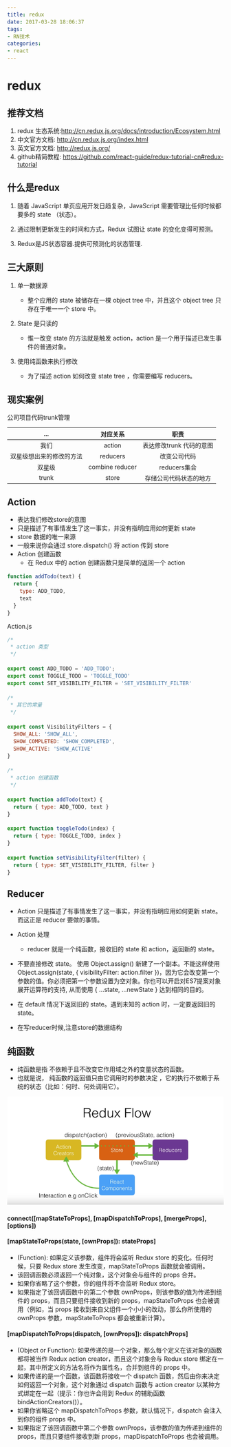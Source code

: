 ```yaml
---
title: redux
date: 2017-03-28 18:06:37
tags:
- RN技术
categories:
- react
---
```

# redux

## 推荐文档

1. redux 生态系统:http://cn.redux.js.org/docs/introduction/Ecosystem.html
1. 中文官方文档: http://cn.redux.js.org/index.html
2. 英文官方文档: http://redux.js.org/
3. github精简教程: https://github.com/react-guide/redux-tutorial-cn#redux-tutorial

## 什么是redux
1. 随着 JavaScript 单页应用开发日趋复杂，JavaScript 需要管理比任何时候都要多的 state （状态）。
2. 通过限制更新发生的时间和方式，Redux 试图让 state 的变化变得可预测。

3. Redux是JS状态容器.提供可预测化的状态管理. 


## 三大原则

1. 单一数据源
    * 整个应用的 state 被储存在一棵 object tree 中，并且这个 object tree 只存在于唯一一个 store 中。

2. State 是只读的
    * 惟一改变 state 的方法就是触发 action，action 是一个用于描述已发生事件的普通对象。
    
3. 使用纯函数来执行修改
    * 为了描述 action 如何改变 state tree ，你需要编写 reducers。
    
    
## 现实案例
公司项目代码trunk管理

|...|对应关系| 职责|
|:---:|:---:|:---:|
|我们|action |表达修改trunk   代码的意图|
|双星级想出来的修改的方法|reducers |改变公司代码|
|双星级 |combine reducer |reducers集合|
|trunk |store |存储公司代码状态的地方|





## Action 

* 表达我们修改store的意图
* 只是描述了有事情发生了这一事实，并没有指明应用如何更新 state
*   store 数据的唯一来源
*   一般来说你会通过 store.dispatch() 将 action 传到 store    
* Action 创建函数
    * 在 Redux 中的 action 创建函数只是简单的返回一个 action
```javascript
function addTodo(text) {
  return {
    type: ADD_TODO,
    text
  }
}
```
Action.js
```javascript
/*
 * action 类型
 */

export const ADD_TODO = 'ADD_TODO';
export const TOGGLE_TODO = 'TOGGLE_TODO'
export const SET_VISIBILITY_FILTER = 'SET_VISIBILITY_FILTER'

/*
 * 其它的常量
 */

export const VisibilityFilters = {
  SHOW_ALL: 'SHOW_ALL',
  SHOW_COMPLETED: 'SHOW_COMPLETED',
  SHOW_ACTIVE: 'SHOW_ACTIVE'
}

/*
 * action 创建函数
 */

export function addTodo(text) {
  return { type: ADD_TODO, text }
}

export function toggleTodo(index) {
  return { type: TOGGLE_TODO, index }
}

export function setVisibilityFilter(filter) {
  return { type: SET_VISIBILITY_FILTER, filter }
}
```

## Reducer 
* Action 只是描述了有事情发生了这一事实，并没有指明应用如何更新 state。而这正是 reducer 要做的事情。
* Action 处理
    * reducer 就是一个纯函数，接收旧的 state 和 action，返回新的 state。
* 不要直接修改 state。 使用 Object.assign() 新建了一个副本。不能这样使用 Object.assign(state, { visibilityFilter: action.filter })，因为它会改变第一个参数的值。你必须把第一个参数设置为空对象。你也可以开启对ES7提案对象展开运算符的支持, 从而使用 { ...state, ...newState } 达到相同的目的。
  
* 在 default 情况下返回旧的 state。遇到未知的 action 时，一定要返回旧的 state。
* 在写reducer时候,注意store的数据结构

## 纯函数 
* 纯函数是指 不依赖于且不改变它作用域之外的变量状态的函数。
* 也就是说， 纯函数的返回值只由它调用时的参数决定 ，它的执行不依赖于系统的状态（比如：何时、何处调用它）。



![](/img/ReduxFlow.png)

#### connect([mapStateToProps], [mapDispatchToProps], [mergeProps], [options])

#### [mapStateToProps(state, [ownProps]): stateProps]

* (Function): 如果定义该参数，组件将会监听 Redux store 的变化。任何时候，只要 Redux store 发生改变，mapStateToProps 函数就会被调用。
* 该回调函数必须返回一个纯对象，这个对象会与组件的 props 合并。
* 如果你省略了这个参数，你的组件将不会监听 Redux store。
* 如果指定了该回调函数中的第二个参数 ownProps，则该参数的值为传递到组件的 props，而且只要组件接收到新的 props，mapStateToProps 也会被调用（例如，当 props 接收到来自父组件一个小小的改动，那么你所使用的 ownProps 参数，mapStateToProps 都会被重新计算）。

#### [mapDispatchToProps(dispatch, [ownProps]): dispatchProps] 
* (Object or Function): 如果传递的是一个对象，那么每个定义在该对象的函数都将被当作 Redux action creator，而且这个对象会与 Redux store 绑定在一起，其中所定义的方法名将作为属性名，合并到组件的 props 中。
* 如果传递的是一个函数，该函数将接收一个 dispatch 函数，然后由你来决定如何返回一个对象，这个对象通过 dispatch 函数与 action creator 以某种方式绑定在一起（提示：你也许会用到 Redux 的辅助函数 bindActionCreators()）。
* 如果你省略这个 mapDispatchToProps 参数，默认情况下，dispatch 会注入到你的组件 props 中。
* 如果指定了该回调函数中第二个参数 ownProps，该参数的值为传递到组件的 props，而且只要组件接收到新 props，mapDispatchToProps 也会被调用。
     



















